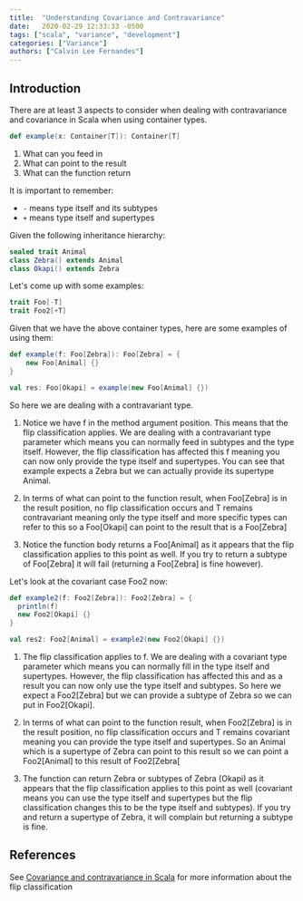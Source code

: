 ```yaml
---
title:  "Understanding Covariance and Contravariance"
date:   2020-02-29 12:33:33 -0500
tags: ["scala", "variance", "development"]
categories: ["Variance"]
authors: ["Calvin Lee Fernandes"]
---
```


## Introduction

There are at least 3 aspects to consider when dealing with contravariance and covariance in Scala when using container types.

```scala
def example(x: Container[T]): Container[T]
```
1. What can you feed in 
2. What can point to the result
3. What can the function return

It is important to remember:
* `-` means type itself and its subtypes
* `+` means type itself and supertypes

Given the following inheritance hierarchy:
```scala
sealed trait Animal
class Zebra() extends Animal
class Okapi() extends Zebra
```

Let's come up with some examples:
```scala
trait Foo[-T]
trait Foo2[+T]
```
Given that we have the above container types, here are some examples of using them:
```scala
def example(f: Foo[Zebra]): Foo[Zebra] = {
    new Foo[Animal] {}
}

val res: Foo[Okapi] = example(new Foo[Animal] {})
```
So here we are dealing with a contravariant type. 

1. Notice we have f in the method argument position. This means that the flip classification applies. We are dealing with a contravariant type parameter which means you can normally feed in subtypes and the type itself. However, the flip classification has affected this f meaning you can now only provide the type itself and supertypes. You can see that example expects a Zebra but we can actually provide its supertype Animal.

2. In terms of what can point to the function result, when Foo[Zebra] is in the result position, no flip classification occurs and T remains contravariant meaning only the type itself and more specific types can refer to this so a Foo[Okapi] can point to the result that is a Foo[Zebra]
	
3. Notice the function body returns a Foo[Animal] as it appears that the flip classification applies to this point as well. If you try to return a subtype of Foo[Zebra] it will fail (returning a Foo[Zebra] is fine however).

Let's look at the covariant case Foo2 now:
```scala
def example2(f: Foo2[Zebra]): Foo2[Zebra] = {
  println(f)
  new Foo2[Okapi] {}
}

val res2: Foo2[Animal] = example2(new Foo2[Okapi] {})
```

1. The flip classification applies to f. We are dealing with a covariant type parameter which means you can normally fill in the type itself and supertypes. However, the flip classification has affected this and as a result you can now only use the type itself and subtypes. So here we expect a Foo2[Zebra] but we can provide a subtype of Zebra so we can put in Foo2[Okapi].
	
2. In terms of what can point to the function result, when Foo2[Zebra] is in the result position, no flip classification occurs and T remains covariant meaning you can provide the type itself and supertypes. So an Animal which is a supertype of Zebra can point to this result so we can point a Foo2[Animal] to this result of Foo2[Zebra[
	
3. The function can return Zebra or subtypes of Zebra (Okapi) as it appears that the flip classification applies to this point as well (covariant means you can use the type itself and supertypes but the flip classification changes this to be the type itself and subtypes). If you try and return a supertype of Zebra, it will complain but returning a subtype is fine. 

## References

See [Covariance and contravariance in Scala](http://blog.kamkor.me/Covariance-And-Contravariance-In-Scala) for more information about the flip classification 